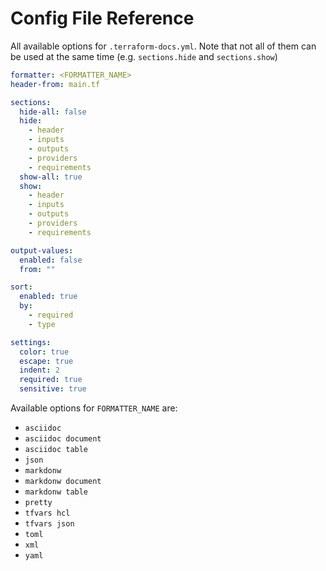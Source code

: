 # Config File Reference

All available options for `.terraform-docs.yml`. Note that not all of them can be used at the same time (e.g. `sections.hide` and `sections.show`)

```yaml
formatter: <FORMATTER_NAME>
header-from: main.tf

sections:
  hide-all: false
  hide:
    - header
    - inputs
    - outputs
    - providers
    - requirements
  show-all: true
  show:
    - header
    - inputs
    - outputs
    - providers
    - requirements

output-values:
  enabled: false
  from: ""

sort:
  enabled: true
  by:
    - required
    - type

settings:
  color: true
  escape: true
  indent: 2
  required: true
  sensitive: true
```

Available options for `FORMATTER_NAME` are:

- `asciidoc`
- `asciidoc document`
- `asciidoc table`
- `json`
- `markdonw`
- `markdonw document`
- `markdonw table`
- `pretty`
- `tfvars hcl`
- `tfvars json`
- `toml`
- `xml`
- `yaml`
